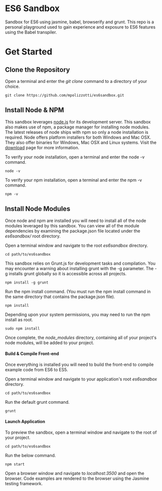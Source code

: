 # ES6 Sandbox
Sandbox for ES6 using jasmine, babel, browserify and grunt. This repo is a personal playground used to gain experience and exposure to ES6 features using the Babel transpiler.

# Get Started
## Clone the Repository
Open a terminal and enter the *git clone* command to a directory of your choice.

    git clone https://github.com/mpolizzotti/es6sandbox.git

## Install Node & NPM
This sandbox leverages [node.js](http://nodejs.org/) for its development server. This sandbox also makes use of npm, a package manager for installing node modules. The latest releases of node ships with npm so only a node installation is required. Node offers platform installers for both Windows and Mac OSX. They also offer binaries for Windows, Mac OSX and Linux systems. Visit the [download](https://nodejs.org/en/download/) page for more information.

To verify your node installation, open a terminal and enter the node -v command.

    node -v

To verify your npm installation, open a terminal and enter the npm -v command.

    npm -v

## Install Node Modules
Once node and npm are installed you will need to install all of the node modules leveraged by this sandbox. You can view all of the module dependencies by examining the package.json file located under the *es6sandbox/* root directory.

Open a terminal window and navigate to the root *es6sandbox* directory.

    cd path/to/es6sandbox

This sandbox relies on Grunt.js for development tasks and compilation. You may encounter a warning about installing grunt with the -g parameter. The -g installs grunt globally so it is accessible across all projects.

    npm install -g grunt

Run the npm install command. (You must run the npm install command in the same directory that contains the package.json file).

    npm install

Depending upon your system permissions, you may need to run the npm install as root.

    sudo npm install

Once complete, the *node_modules* directory, containing all of your project's node modules, will be added to your project.

#### Build & Compile Front-end
Once everything is installed you will need to build the front-end to compile example code from ES6 to ES5.

Open a terminal window and navigate to your application's root *es6sandbox* directory.

    cd path/to/es6sandbox

Run the default grunt command.

    grunt

#### Launch Application
To preview the sandbox, open a terminal window and navigate to the root of your project.

    cd path/to/es6sandbox

Run the below command.

    npm start
    
Open a browser window and navigate to *localhost:3500* and open the browser. Code examples are rendered to the browser using the Jasmine testing framework.
